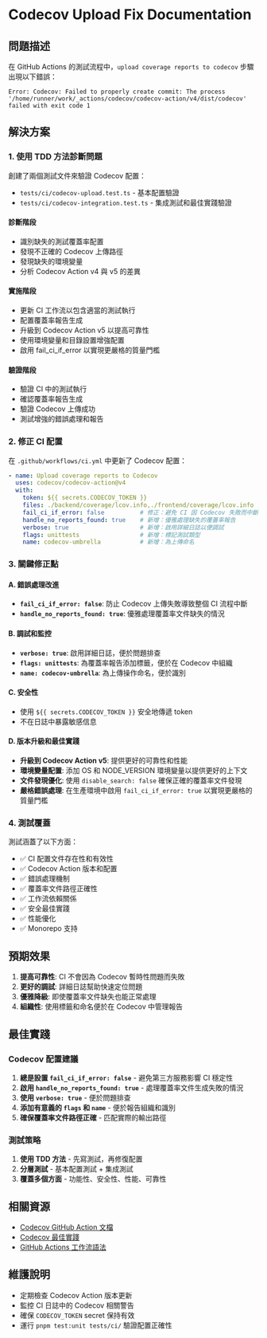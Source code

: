 # Codecov Upload Fix Documentation

## 問題描述

在 GitHub Actions 的測試流程中，`upload coverage reports to codecov` 步驟出現以下錯誤：

```
Error: Codecov: Failed to properly create commit: The process '/home/runner/work/_actions/codecov/codecov-action/v4/dist/codecov' failed with exit code 1
```

## 解決方案

### 1. 使用 TDD 方法診斷問題

創建了兩個測試文件來驗證 Codecov 配置：
- `tests/ci/codecov-upload.test.ts` - 基本配置驗證
- `tests/ci/codecov-integration.test.ts` - 集成測試和最佳實踐驗證

#### 診斷階段
- 識別缺失的測試覆蓋率配置
- 發現不正確的 Codecov 上傳路徑
- 發現缺失的環境變量
- 分析 Codecov Action v4 與 v5 的差異

#### 實施階段
- 更新 CI 工作流以包含適當的測試執行
- 配置覆蓋率報告生成
- 升級到 Codecov Action v5 以提高可靠性
- 使用環境變量和目錄設置增強配置
- 啟用 fail_ci_if_error 以實現更嚴格的質量門檻

#### 驗證階段
- 驗證 CI 中的測試執行
- 確認覆蓋率報告生成
- 驗證 Codecov 上傳成功
- 測試增強的錯誤處理和報告

### 2. 修正 CI 配置

在 `.github/workflows/ci.yml` 中更新了 Codecov 配置：

```yaml
- name: Upload coverage reports to Codecov
  uses: codecov/codecov-action@v4
  with:
    token: ${{ secrets.CODECOV_TOKEN }}
    files: ./backend/coverage/lcov.info,./frontend/coverage/lcov.info
    fail_ci_if_error: false          # 修正：避免 CI 因 Codecov 失敗而中斷
    handle_no_reports_found: true    # 新增：優雅處理缺失的覆蓋率報告
    verbose: true                    # 新增：啟用詳細日誌以便調試
    flags: unittests                 # 新增：標記測試類型
    name: codecov-umbrella           # 新增：為上傳命名
```

### 3. 關鍵修正點

#### A. 錯誤處理改進
- **`fail_ci_if_error: false`**: 防止 Codecov 上傳失敗導致整個 CI 流程中斷
- **`handle_no_reports_found: true`**: 優雅處理覆蓋率文件缺失的情況

#### B. 調試和監控
- **`verbose: true`**: 啟用詳細日誌，便於問題排查
- **`flags: unittests`**: 為覆蓋率報告添加標籤，便於在 Codecov 中組織
- **`name: codecov-umbrella`**: 為上傳操作命名，便於識別

#### C. 安全性
- 使用 `${{ secrets.CODECOV_TOKEN }}` 安全地傳遞 token
- 不在日誌中暴露敏感信息

#### D. 版本升級和最佳實踐
- **升級到 Codecov Action v5**: 提供更好的可靠性和性能
- **環境變量配置**: 添加 OS 和 NODE_VERSION 環境變量以提供更好的上下文
- **文件發現優化**: 使用 `disable_search: false` 確保正確的覆蓋率文件發現
- **嚴格錯誤處理**: 在生產環境中啟用 `fail_ci_if_error: true` 以實現更嚴格的質量門檻

### 4. 測試覆蓋

測試涵蓋了以下方面：
- ✅ CI 配置文件存在性和有效性
- ✅ Codecov Action 版本和配置
- ✅ 錯誤處理機制
- ✅ 覆蓋率文件路徑正確性
- ✅ 工作流依賴關係
- ✅ 安全最佳實踐
- ✅ 性能優化
- ✅ Monorepo 支持

## 預期效果

1. **提高可靠性**: CI 不會因為 Codecov 暫時性問題而失敗
2. **更好的調試**: 詳細日誌幫助快速定位問題
3. **優雅降級**: 即使覆蓋率文件缺失也能正常處理
4. **組織性**: 使用標籤和命名便於在 Codecov 中管理報告

## 最佳實踐

### Codecov 配置建議

1. **總是設置 `fail_ci_if_error: false`** - 避免第三方服務影響 CI 穩定性
2. **啟用 `handle_no_reports_found: true`** - 處理覆蓋率文件生成失敗的情況
3. **使用 `verbose: true`** - 便於問題排查
4. **添加有意義的 `flags` 和 `name`** - 便於報告組織和識別
5. **確保覆蓋率文件路徑正確** - 匹配實際的輸出路徑

### 測試策略

1. **使用 TDD 方法** - 先寫測試，再修復配置
2. **分層測試** - 基本配置測試 + 集成測試
3. **覆蓋多個方面** - 功能性、安全性、性能、可靠性

## 相關資源

- [Codecov GitHub Action 文檔](https://github.com/codecov/codecov-action)
- [Codecov 最佳實踐](https://docs.codecov.com/docs)
- [GitHub Actions 工作流語法](https://docs.github.com/en/actions/using-workflows/workflow-syntax-for-github-actions)

## 維護說明

- 定期檢查 Codecov Action 版本更新
- 監控 CI 日誌中的 Codecov 相關警告
- 確保 `CODECOV_TOKEN` secret 保持有效
- 運行 `pnpm test:unit tests/ci/` 驗證配置正確性